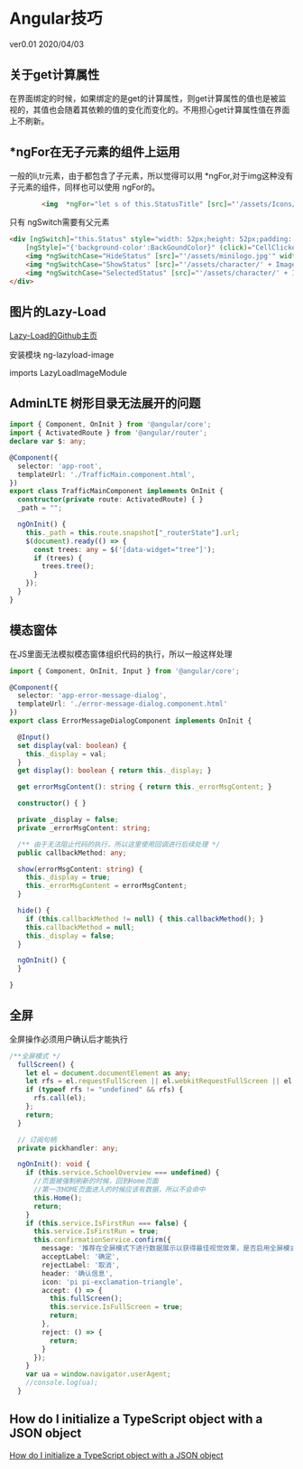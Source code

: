 # Angular技巧

ver0.01 2020/04/03

## 关于get计算属性

在界面绑定的时候，如果绑定的是get的计算属性，则get计算属性的值也是被监视的，其值也会随着其依赖的值的变化而变化的。不用担心get计算属性值在界面上不刷新。

## *ngFor在无子元素的组件上运用

一般的li,tr元素，由于都包含了子元素，所以觉得可以用 *ngFor,对于img这种没有子元素的组件，同样也可以使用 ngFor的。

```html
        <img  *ngFor="let s of this.StatusTitle" [src]="'/assets/Icons/' + s" width="16px" height="16px" />
```

只有 ngSwitch需要有父元素

```html
<div [ngSwitch]="this.Status" style="width: 52px;height: 52px;padding: 2px;"
    [ngStyle]="{'background-color':BackGoundColor}" (click)="CellClicked()">
    <img *ngSwitchCase="HideStatus" [src]="'/assets/minilogo.jpg'" width="48px" height="48px">
    <img *ngSwitchCase="ShowStatus" [src]="'/assets/character/' + ImageName + '/头像.jpg'" width="48px" height="48px">
    <img *ngSwitchCase="SelectedStatus" [src]="'/assets/character/' + ImageName + '/头像.jpg'" width="48px" height="48px">
</div>
```

## 图片的Lazy-Load

[Lazy-Load的Github主页](https://github.com/tjoskar/ng-lazyload-image)

安装模块 ng-lazyload-image

imports LazyLoadImageModule

## AdminLTE 树形目录无法展开的问题

```typescript
import { Component, OnInit } from '@angular/core';
import { ActivatedRoute } from '@angular/router';
declare var $: any;

@Component({
  selector: 'app-root',
  templateUrl: './TrafficMain.component.html',
})
export class TrafficMainComponent implements OnInit {
  constructor(private route: ActivatedRoute) { }
  _path = "";

  ngOnInit() {
    this._path = this.route.snapshot["_routerState"].url;
    $(document).ready(() => {
      const trees: any = $('[data-widget="tree"]');
      if (trees) {
        trees.tree();
      }
    });
  }
}
```

## 模态窗体

在JS里面无法模拟模态窗体组织代码的执行，所以一般这样处理

```typescript
import { Component, OnInit, Input } from '@angular/core';

@Component({
  selector: 'app-error-message-dialog',
  templateUrl: './error-message-dialog.component.html'
})
export class ErrorMessageDialogComponent implements OnInit {

  @Input()
  set display(val: boolean) {
    this._display = val;
  }
  get display(): boolean { return this._display; }

  get errorMsgContent(): string { return this._errorMsgContent; }

  constructor() { }

  private _display = false;
  private _errorMsgContent: string;

  /** 由于无法阻止代码的执行，所以这里使用回调进行后续处理 */
  public callbackMethod: any;

  show(errorMsgContent: string) {
    this._display = true;
    this._errorMsgContent = errorMsgContent;
  }

  hide() {
    if (this.callbackMethod != null) { this.callbackMethod(); }
    this.callbackMethod = null;
    this._display = false;
  }

  ngOnInit() {
  }

}
```

## 全屏

全屏操作必须用户确认后才能执行

```typescript
/**全屏模式 */
  fullScreen() {
    let el = document.documentElement as any;
    let rfs = el.requestFullScreen || el.webkitRequestFullScreen || el.mozRequestFullScreen || el.msRequestFullscreen;
    if (typeof rfs != "undefined" && rfs) {
      rfs.call(el);
    };
    return;
  }

  // 订阅句柄
  private pickhandler: any;

  ngOnInit(): void {
    if (this.service.SchoolOverview === undefined) {
      //页面被强制刷新的时候，回到Home页面
      //第一次HOME页面进入的时候应该有数据，所以不会命中
      this.Home();
      return;
    }
    if (this.service.IsFirstRun === false) {
      this.service.IsFirstRun = true;
      this.confirmationService.confirm({
        message: '推荐在全屏模式下进行数据展示以获得最佳视觉效果，是否启用全屏模式？',
        acceptLabel: '确定',
        rejectLabel: '取消',
        header: '确认信息',
        icon: 'pi pi-exclamation-triangle',
        accept: () => {
          this.fullScreen();
          this.service.IsFullScreen = true;
          return;
        },
        reject: () => {
          return;
        }
      });
    }
    var ua = window.navigator.userAgent;
    //console.log(ua);
  }
```

## How do I initialize a TypeScript object with a JSON object

[How do I initialize a TypeScript object with a JSON object](https://stackoverflow.com/questions/22885995/how-do-i-initialize-a-typescript-object-with-a-json-object)

